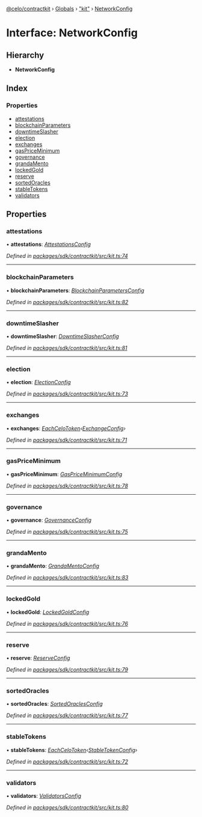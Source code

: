 [@celo/contractkit](../README.md) › [Globals](../globals.md) › ["kit"](../modules/_kit_.md) › [NetworkConfig](_kit_.networkconfig.md)

# Interface: NetworkConfig

## Hierarchy

* **NetworkConfig**

## Index

### Properties

* [attestations](_kit_.networkconfig.md#attestations)
* [blockchainParameters](_kit_.networkconfig.md#blockchainparameters)
* [downtimeSlasher](_kit_.networkconfig.md#downtimeslasher)
* [election](_kit_.networkconfig.md#election)
* [exchanges](_kit_.networkconfig.md#exchanges)
* [gasPriceMinimum](_kit_.networkconfig.md#gaspriceminimum)
* [governance](_kit_.networkconfig.md#governance)
* [grandaMento](_kit_.networkconfig.md#grandamento)
* [lockedGold](_kit_.networkconfig.md#lockedgold)
* [reserve](_kit_.networkconfig.md#reserve)
* [sortedOracles](_kit_.networkconfig.md#sortedoracles)
* [stableTokens](_kit_.networkconfig.md#stabletokens)
* [validators](_kit_.networkconfig.md#validators)

## Properties

###  attestations

• **attestations**: *[AttestationsConfig](_wrappers_attestations_.attestationsconfig.md)*

*Defined in [packages/sdk/contractkit/src/kit.ts:74](https://github.com/celo-org/celo-monorepo/blob/master/packages/sdk/contractkit/src/kit.ts#L74)*

___

###  blockchainParameters

• **blockchainParameters**: *[BlockchainParametersConfig](_wrappers_blockchainparameters_.blockchainparametersconfig.md)*

*Defined in [packages/sdk/contractkit/src/kit.ts:82](https://github.com/celo-org/celo-monorepo/blob/master/packages/sdk/contractkit/src/kit.ts#L82)*

___

###  downtimeSlasher

• **downtimeSlasher**: *[DowntimeSlasherConfig](_wrappers_downtimeslasher_.downtimeslasherconfig.md)*

*Defined in [packages/sdk/contractkit/src/kit.ts:81](https://github.com/celo-org/celo-monorepo/blob/master/packages/sdk/contractkit/src/kit.ts#L81)*

___

###  election

• **election**: *[ElectionConfig](_wrappers_election_.electionconfig.md)*

*Defined in [packages/sdk/contractkit/src/kit.ts:73](https://github.com/celo-org/celo-monorepo/blob/master/packages/sdk/contractkit/src/kit.ts#L73)*

___

###  exchanges

• **exchanges**: *[EachCeloToken](../modules/_celo_tokens_.md#eachcelotoken)‹[ExchangeConfig](_wrappers_exchange_.exchangeconfig.md)›*

*Defined in [packages/sdk/contractkit/src/kit.ts:71](https://github.com/celo-org/celo-monorepo/blob/master/packages/sdk/contractkit/src/kit.ts#L71)*

___

###  gasPriceMinimum

• **gasPriceMinimum**: *[GasPriceMinimumConfig](_wrappers_gaspriceminimum_.gaspriceminimumconfig.md)*

*Defined in [packages/sdk/contractkit/src/kit.ts:78](https://github.com/celo-org/celo-monorepo/blob/master/packages/sdk/contractkit/src/kit.ts#L78)*

___

###  governance

• **governance**: *[GovernanceConfig](_wrappers_governance_.governanceconfig.md)*

*Defined in [packages/sdk/contractkit/src/kit.ts:75](https://github.com/celo-org/celo-monorepo/blob/master/packages/sdk/contractkit/src/kit.ts#L75)*

___

###  grandaMento

• **grandaMento**: *[GrandaMentoConfig](_wrappers_grandamento_.grandamentoconfig.md)*

*Defined in [packages/sdk/contractkit/src/kit.ts:83](https://github.com/celo-org/celo-monorepo/blob/master/packages/sdk/contractkit/src/kit.ts#L83)*

___

###  lockedGold

• **lockedGold**: *[LockedGoldConfig](_wrappers_lockedgold_.lockedgoldconfig.md)*

*Defined in [packages/sdk/contractkit/src/kit.ts:76](https://github.com/celo-org/celo-monorepo/blob/master/packages/sdk/contractkit/src/kit.ts#L76)*

___

###  reserve

• **reserve**: *[ReserveConfig](_wrappers_reserve_.reserveconfig.md)*

*Defined in [packages/sdk/contractkit/src/kit.ts:79](https://github.com/celo-org/celo-monorepo/blob/master/packages/sdk/contractkit/src/kit.ts#L79)*

___

###  sortedOracles

• **sortedOracles**: *[SortedOraclesConfig](_wrappers_sortedoracles_.sortedoraclesconfig.md)*

*Defined in [packages/sdk/contractkit/src/kit.ts:77](https://github.com/celo-org/celo-monorepo/blob/master/packages/sdk/contractkit/src/kit.ts#L77)*

___

###  stableTokens

• **stableTokens**: *[EachCeloToken](../modules/_celo_tokens_.md#eachcelotoken)‹[StableTokenConfig](_wrappers_stabletokenwrapper_.stabletokenconfig.md)›*

*Defined in [packages/sdk/contractkit/src/kit.ts:72](https://github.com/celo-org/celo-monorepo/blob/master/packages/sdk/contractkit/src/kit.ts#L72)*

___

###  validators

• **validators**: *[ValidatorsConfig](_wrappers_validators_.validatorsconfig.md)*

*Defined in [packages/sdk/contractkit/src/kit.ts:80](https://github.com/celo-org/celo-monorepo/blob/master/packages/sdk/contractkit/src/kit.ts#L80)*
